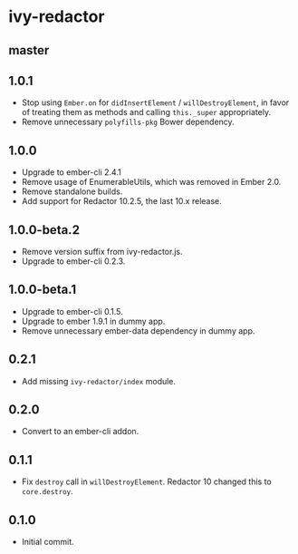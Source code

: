 # ivy-redactor

## master

## 1.0.1

* Stop using `Ember.on` for `didInsertElement` / `willDestroyElement`, in favor
  of treating them as methods and calling `this._super` appropriately.
* Remove unnecessary `polyfills-pkg` Bower dependency.

## 1.0.0

* Upgrade to ember-cli 2.4.1
* Remove usage of EnumerableUtils, which was removed in Ember 2.0.
* Remove standalone builds.
* Add support for Redactor 10.2.5, the last 10.x release.

## 1.0.0-beta.2

* Remove version suffix from ivy-redactor.js.
* Upgrade to ember-cli 0.2.3.

## 1.0.0-beta.1

* Upgrade to ember-cli 0.1.5.
* Upgrade to ember 1.9.1 in dummy app.
* Remove unnecessary ember-data dependency in dummy app.

## 0.2.1

* Add missing `ivy-redactor/index` module.

## 0.2.0

* Convert to an ember-cli addon.

## 0.1.1

* Fix `destroy` call in `willDestroyElement`. Redactor 10 changed this to
  `core.destroy`.

## 0.1.0

* Initial commit.
